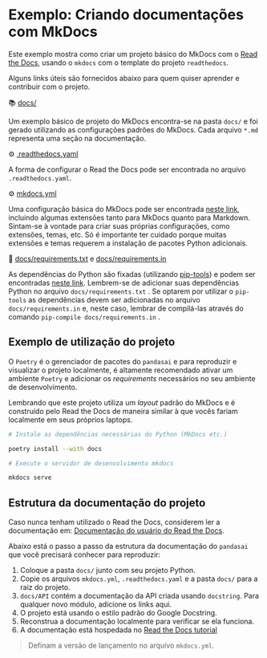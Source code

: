 Exemplo: Criando documentações com MkDocs
===================================

Este exemplo mostra como criar um projeto básico do MkDocs com o [ Read the Docs](https://about.readthedocs.com/?ref=readthedocs.com), usando  o `mkdocs` com o template do projeto `readthedocs`.

<!-- This example shows a basic MkDocs project with Read the Docs. This project is using `mkdocs` with `readthedocs` project template.-->

Alguns links úteis são fornecidos abaixo para quem quiser aprender e contribuir com o projeto.

<!-- Some useful links are given below to lear and contribute in the project. -->

📚 [docs/](https://github.com/readthedocs-examples/example-mkdocs-basic/blob/main/docs/)<br>

Um exemplo básico de projeto do MkDocs encontra-se na pasta `docs/` e foi gerado utilizando as configurações padrões do MkDocs. Cada arquivo `*.md` representa uma seção na documentação.

<!--A basic MkDocs project lives in `docs/`, it was generated using MkDocs defaults. All the `*.md` make up sections in the documentation.-->

⚙️ [.readthedocs.yaml](https://github.com/readthedocs-examples/example-mkdocs-basic/blob/main/.readthedocs.yaml)<br>

<!-- Read the Docs Build configuration is stored in `.readthedocs.yaml`. -->

A forma de configurar o Read the Docs pode ser encontrada no arquivo `.readthedocs.yaml`.

⚙️ [mkdocs.yml](https://github.com/readthedocs-examples/example-mkdocs-basic/blob/main/mkdocs.yml)<br>

<!-- A basic [MkDocs configuration](https://www.mkdocs.org/user-guide/configuration/) is stored here, including a few extensions for MkDocs and Markdown. Add your own configurations here, such as extensions and themes. Remember that many extensions and themes require additional Python packages to be installed. -->

Uma configuração básica do MkDocs pode ser encontrada [neste link](https://www.mkdocs.org/user-guide/configuration/), incluindo algumas extensões tanto para MkDocs quanto para Markdown. Sintam-se à vontade para criar suas próprias configurações, como extensões, temas, etc. Só é importante ter cuidado porque muitas extensões e temas requerem a instalação de pacotes Python adicionais.


📍 [docs/requirements.txt](https://github.com/readthedocs-examples/example-mkdocs-basic/blob/main/docs/requirements.txt) e [docs/requirements.in](https://github.com/readthedocs-examples/example-mkdocs-basic/blob/main/docs/requirements.in)<br>

<!-- Python dependencies are [pinned](https://docs.readthedocs.io/en/latest/guides/reproducible-builds.html) (uses [pip-tools](https://pip-tools.readthedocs.io/en/latest/)) here. Make sure to add your Python dependencies to `requirements.txt` or if you choose [pip-tools](https://pip-tools.readthedocs.io/en/latest/), edit `docs/requirements.in` and remember to run to run `pip-compile docs/requirements.in`. -->

As dependências do Python são fixadas (utilizando [pip-tools](https://pip-tools.readthedocs.io/en/latest/)) e podem ser encontradas [neste link](https://docs.readthedocs.io/en/latest/guides/reproducible-builds.html). Lembrem-se de adicionar suas dependências Python no arquivo `docs/requirements.txt` . Se optarem por utilizar o `pip-tools` as dependências devem ser adicionadas no arquivo `docs/requirements.in` e, neste caso, lembrar de compilá-las através do comando `pip-compile docs/requirements.in` .


Exemplo de utilização do projeto
---------------------

<!-- `Poetry` is the package manager for `pandasai`. In order to build documentation, we have to add requirements in 
development environment. 

This project has a standard MkDocs layout which is built by Read the Docs almost the same way that you would build it 
locally (on your own laptop!).

You can build and view this documentation project locally - we recommend that you activate a `Poetry` environment
and dependency management tool.
```console
# Install required Python dependencies (MkDocs etc.)
poetry install --with docs
# Run the mkdocs development server
mkdocs serve
``` -->

O `Poetry` é o gerenciador de pacotes do `pandasai` e para reproduzir e visualizar o projeto localmente, é altamente recomendado ativar um ambiente `Poetry` e adicionar os _requirements_ necessários no seu ambiente de desenvolvimento.

Lembrando que este projeto utiliza um _layout_ padrão do MkDocs e é construído pelo Read the Docs de maneira similar à que vocês fariam localmente em seus próprios laptops.

<!-- ```console
# Install required Python dependencies (MkDocs etc.)
poetry install --with docs
# Run the mkdocs development server
mkdocs serve
``` -->

```bash
# Instale as dependências necessárias do Python (MkDocs etc.)

poetry install --with docs

# Execute o servidor de desenvolvimento mkdocs

mkdocs serve
```

Estrutura da documentação do projeto
----------------------

<!-- If you are new to Read the Docs, you may want to refer to the [Read the Docs User documentation](https://docs.readthedocs.io/). -->

Caso nunca tenham utilizado o Read the Docs, considerem ler a documentação em: [Documentação do usuário do Read the Docs](https://docs.readthedocs.io/).

<!-- Below is the rundown of documentation structure for `pandasai`, you need to know: -->

Abaixo está o passo a passo da estrutura da documentação do `pandasai` que você precisará conhecer para reproduzir:

<!-- 1. place your `docs/` folder alongside your Python project.
2. copy `mkdocs.yml`, `.readthedocs.yaml` and the `docs/` folder into your project root.
3. `docs/API` contains the API documentation created using `docstring`. For any new module, add the links here
4. Project is using standard Google Docstring Style.
5. Rebuild the documenation locally to see that it works.
6. Documentation are hosted on [Read the Docs tutorial](https://docs.readthedocs.io/en/stable/tutorial/) -->

1. Coloque a pasta `docs/` junto com seu projeto Python.
2. Copie os arquivos `mkdocs.yml`, `.readthedocs.yaml` e a pasta `docs/` para a raiz do projeto.
3. `docs/API` contém a documentação da API criada usando `docstring`. Para qualquer novo módulo, adicione os links aqui.
4. O projeto está usando o estilo padrão do Google Docstring.
5. Reconstrua a documentação localmente para verificar se ela funciona.
6. A documentação está hospedada no [Read the Docs tutorial](https://docs.readthedocs.io/en/stable/tutorial/)

> Definam a versão de lançamento no arquivo `mkdocs.yml`.

<!-- 

-- Ficou meio repetitivo, será que é mesmo necessário.

Read the Docs tutorial
----------------------

To get started with Read the Docs, you may also refer to the [Read the Docs tutorial](https://docs.readthedocs.io/en/stable/tutorial/). I With every release, build the documentation manually.  -->
